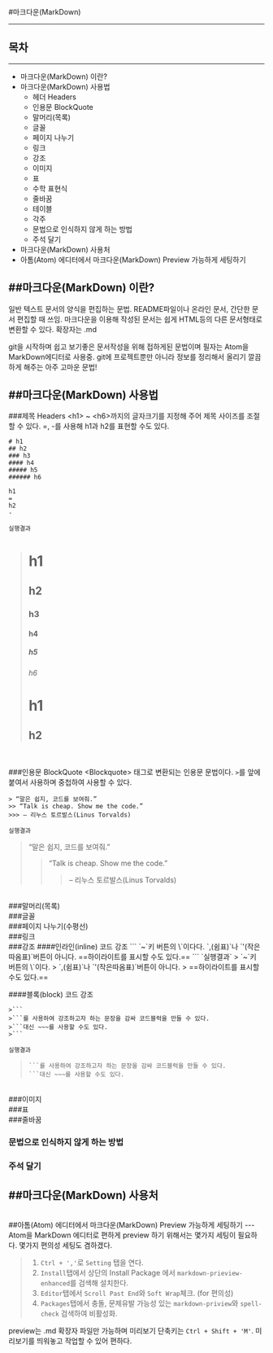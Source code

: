 #마크다운(MarkDown)
***
## 목차
----------
- 마크다운(MarkDown) 이란?
- 마크다운(MarkDown) 사용법
  - 헤더 Headers
  - 인용문 BlockQuote
  - 말머리(목록)
  - 글꼴
  - 페이지 나누기
  - 링크
  - 강조
  - 이미지
  - 표
  - 수학 표현식
  - 줄바꿈
  - 테이블
  - 각주
  - 문법으로 인식하지 않게 하는 방법
  - 주석 달기
- 마크다운(MarkDown) 사용처
- 아톰(Atom) 에디터에서 마크다운(MarkDown) Preview 가능하게 세팅하기


##마크다운(MarkDown) 이란?
-------------------------
일반 텍스트 문서의 양식을 편집하는 문법.
README파일이나 온라인 문서, 간단한 문서 편집할 때 쓰임.
마크다운을 이용해 작성된 문서는 쉽게 HTML등의 다른 문서형태로 변환할 수 있다.
확장자는 .md

git을 시작하며 쉽고 보기좋은 문서작성을 위해 접하게된 문법이며 필자는 Atom을 MarkDown에디터로 사용중.
git에 프로젝트뿐만 아니라 정보를 정리해서 올리기 깔끔하게 해주는 아주 고마운 문법!

##마크다운(MarkDown) 사용법
---
###제목 Headers
\<h1> ~ \<h6>까지의 글자크기를 지정해 주어 제목 사이즈를 조절할 수 있다.
\=, -를 사용해 h1과 h2를 표현할 수도 있다.
```
# h1
## h2
### h3
#### h4
##### h5
###### h6

h1
=
h2
-
```

`실행결과`
># h1
>## h2
>### h3
>#### h4
>##### h5
>###### h6
>h1
>=
>h2
>-
</br>

###인용문 BlockQuote
\<Blockquote> 태그로 변환되는 인용문 문법이다.
`>`를 앞에 붙여서 사용하며 중첩하여 사용할 수 있다.
```
> “말은 쉽지, 코드를 보여줘.”
>> “Talk is cheap. Show me the code.”
>>> – 리누스 토르발스(Linus Torvalds)
```
`실행결과`
> “말은 쉽지, 코드를 보여줘.”
>> “Talk is cheap. Show me the code.”
>>> – 리누스 토르발스(Linus Torvalds)
</br>
###말머리(목록)

</br>
###글꼴

</br>
###페이지 나누기(수평선)

</br>
###링크

</br>
###강조
####인라인(inline) 코드 강조
```
`~`키 버튼의 \`이다다.
`,(쉼표)`나 `'(작은따옴표)`버튼이 아니다.
==하이라이트를 표시할 수도 있다.==
```
`실행결과`
> `~`키 버튼의 \`이다.
> `,(쉼표)`나 `'(작은따옴표)`버튼이 아니다.
> ==하이라이트를 표시할 수도 있다.==

####블록(block) 코드 강조
```
>```
>```를 사용하여 강조하고자 하는 문장을 감싸 코드블럭을 만들 수 있다.
>```대신 ~~~를 사용할 수도 있다.
>```
```
`실행결과`
>```
>```를 사용하여 강조하고자 하는 문장을 감싸 코드블럭을 만들 수 있다.
>```대신 ~~~를 사용할 수도 있다.
>```

</br>
###이미지

</br>
###표

</br>
###줄바꿈
</br>

### 문법으로 인식하지 않게 하는 방법

### 주석 달기
<!--주석주석주석-->

##마크다운(MarkDown) 사용처
---

</br>
##아톰(Atom) 에디터에서 마크다운(MarkDown) Preview 가능하게 세팅하기
---
Atom을 MarkDown 에디터로 편하게 preview 하기 위해서는 몇가지 세팅이 필요하다.
몇가지 편의성 세팅도 겸하겠다.

>1. `Ctrl + ','`로 `Setting` 탭을 연다.
>2. `Install`탭에서 상단의 Install Package 에서 `markdown-prieview-enhanced`를 검색해 설치한다.
>3. `Editor`탭에서 `Scroll Past End`와 `Soft Wrap`체크. (for 편의성)
>4. `Packages`탭에서 충돌, 문제유발 가능성 있는 `markdown-priview`와 `spell-check` 검색하여 비활성화.

preview는 .md 확장자 파일만 가능하며 미리보기 단축키는 `Ctrl + Shift + 'M'`.
미리보기를 띄워놓고 작업할 수 있어 편하다.
